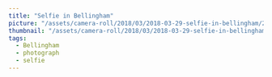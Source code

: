 ```yaml
---
title: "Selfie in Bellingham"
picture: "/assets/camera-roll/2018/03/2018-03-29-selfie-in-bellingham/20180330_012603604_iOS.jpg"
thumbnail: "/assets/camera-roll/2018/03/2018-03-29-selfie-in-bellingham/20180330_012603604_iOS-thumbnail.jpg"
tags:
  - Bellingham
  - photograph  
  - selfie
---
```

